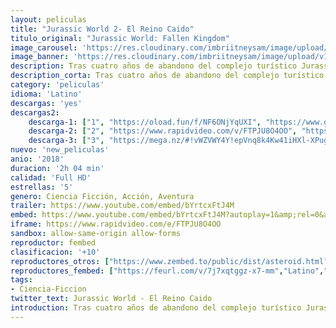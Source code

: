 ```yaml
---
layout: peliculas
title: "Jurassic World 2- El Reino Caido"
titulo_original: "Jurassic World: Fallen Kingdom"
image_carousel: 'https://res.cloudinary.com/imbriitneysam/image/upload/v1542502349/jurassica-poster-min.jpg'
image_banner: 'https://res.cloudinary.com/imbriitneysam/image/upload/v1542502350/jurassic-banner-min.jpg'
description: Tras cuatro años de abandono del complejo turístico Jurassic World, Isla Nublar sólo está habitada por los dinosaurios supervivientes. Cuando el volcán de la isla entra en erupción, Owen (Chris Pratt) y Claire (Bryce Dallas Howard) vuelven allí para rescatar a los dinosaurios de la extinción. Owen va en busca de Blue, el raptor al que crió mientras que Claire, que ha empezado a valorar a estas criaturas, se centra más en salvar al resto. Cuando llegan a la isla descubren una conspiración que pretende llevar al planeta de nuevo a la era prehistórica.
description_corta: Tras cuatro años de abandono del complejo turístico Jurassic World, Isla Nublar sólo está habitada por los dinosaurios supervivientes. Cuando el volcán de la isla entra en erupción, Owen (Chris Pratt) y Claire (Bryce Dallas Howard) vuelven..
category: 'peliculas'
idioma: 'Latino'
descargas: 'yes'
descargas2:
    descarga-1: ["1", "https://oload.fun/f/NF6ONjYqUXI", "https://www.google.com/s2/favicons?domain=openload.co","OpenLoad","https://res.cloudinary.com/imbriitneysam/image/upload/v1541473684/mexico.png", "Latino", "Full HD"]
    descarga-2: ["2", "https://www.rapidvideo.com/v/FTPJU8O4OO", "https://www.google.com/s2/favicons?domain=www.rapidvideo.com","RapidVideo","https://res.cloudinary.com/imbriitneysam/image/upload/v1541473684/mexico.png", "Latino", "Full HD"]
    descarga-3: ["3", "https://mega.nz/#!vWZVWY4Y!epVnq8k4Kw41iHXl-XPugyE1Sam5eIh3oyDhf8nK_8w", "https://www.google.com/s2/favicons?domain=mega.nz","Mega","https://res.cloudinary.com/imbriitneysam/image/upload/v1541473684/mexico.png", "Latino", "Full HD"]
nuevo: 'new_peliculas'
anio: '2018'
duracion: '2h 04 min'
calidad: 'Full HD'
estrellas: '5'
genero: Ciencia Ficción, Acción, Aventura
trailer: https://www.youtube.com/embed/bYrtcxFtJ4M
embed: https://www.youtube.com/embed/bYrtcxFtJ4M?autoplay=1&amp;rel=0&amp;hd=1&border=0&wmode=opaque&enablejsapi=1&modestbranding=1&controls=1&showinfo=0
iframe: https://www.rapidvideo.com/e/FTPJU8O4OO
sandbox: allow-same-origin allow-forms
reproductor: fembed
clasificacion: '+10'
reproductores_otros: ["https://www.zembed.to/public/dist/asteroid.html?id=b57b58e0848556c5d52b65fa23908ce7&title=Jurassic%20World:%20Fallen%20Kingdom","Latino","https://movcloud.net/embed/af-xoamtXZ_F","Latino"]
reproductores_fembed: ["https://feurl.com/v/7j7xqtggz-x7-mm","Latino","https://feurl.com/v/13j4dijjzx4j383","Latino"]
tags:
- Ciencia-Ficcion
twitter_text: Jurassic World - El Reino Caido
introduction: Tras cuatro años de abandono del complejo turístico Jurassic World, Isla Nublar sólo está habitada por los dinosaurios supervivientes. Cuando el volcán de la isla entra en erupción, Owen (Chris Pratt) y Claire (Bryce Dallas Howard) vuelven..
---
```












